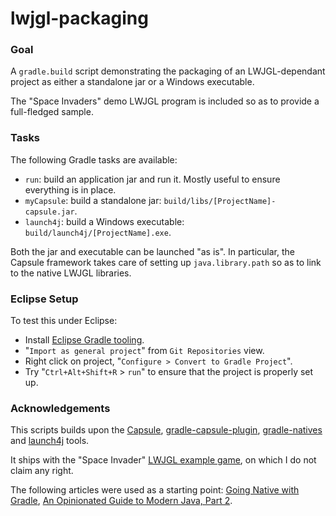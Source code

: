 lwjgl-packaging
===============

### Goal ###

A `gradle.build` script demonstrating the packaging of an LWJGL-dependant project as either a standalone jar or a Windows executable.

The "Space Invaders" demo LWJGL program is included so as to provide a full-fledged sample.

### Tasks ###

The following Gradle tasks are available:

* `run`: build an application jar and run it. Mostly useful to ensure everything is in place.
* `myCapsule`: build a standalone jar: `build/libs/[ProjectName]-capsule.jar`.
* `launch4j`: build a Windows executable: `build/launch4j/[ProjectName].exe`. 

Both the jar and executable can be launched "as is". In particular, the Capsule framework takes care of setting up `java.library.path` so as to link to the native LWJGL libraries.

### Eclipse Setup ###

To test this under Eclipse:

* Install [Eclipse Gradle tooling](https://github.com/spring-projects/eclipse-integration-gradle/).
* "`Import as general project`" from `Git Repositories` view.
* Right click on project, "`Configure > Convert to Gradle Project`".
* Try "`Ctrl+Alt+Shift+R` > `run`" to ensure that the project is properly set up.

### Acknowledgements ###

This scripts builds upon the [Capsule](https://github.com/puniverse/capsule), [gradle-capsule-plugin](https://github.com/danthegoodman/gradle-capsule-plugin), [gradle-natives](https://github.com/cjstehno/gradle-natives) and [launch4j](http://launch4j.sourceforge.net/) tools.

It ships with the "Space Invader" [LWJGL example game](http://wiki.lwjgl.org/index.php?title=Space_Invaders_Example_Game), on which I do not claim any right.

The following articles were used as a starting point: [Going Native with Gradle](https://github.com/cjstehno/coffeaelectronica/wiki/Going-Native-with-Gradle), [An Opinionated Guide to Modern Java, Part 2](http://blog.paralleluniverse.co/2014/05/08/modern-java-pt2/).